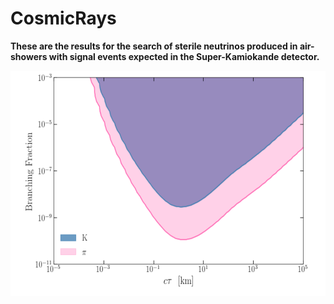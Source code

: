 # CosmicRays

**These are the results for the search of sterile neutrinos produced in air-showers with signal events expected in the Super-Kamiokande detector.**

<img src="HNL_limit.png" alt="drawing" height="360" width="600"/>
